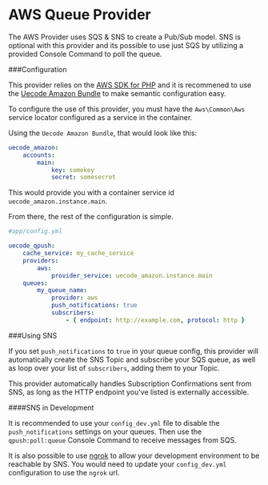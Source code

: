 AWS Queue Provider
==================

The AWS Provider uses SQS & SNS to create a Pub/Sub model.  SNS is optional with
this provider and its possible to use just SQS by utilizing a provided Console
Command to poll the queue.

###Configuration

This provider relies on the [AWS SDK for PHP](https://github.com/aws/aws-sdk-php) and
it is recommened to use the [Uecode Amazon Bundle](https://github.com/uecode/amazon-bundle)
to make semantic configuration easy.

To configure the use of this provider, you must have the `Aws\Common\Aws` service locator
configured as a service in the container.

Using the `Uecode Amazon Bundle`, that would look like this:

```yaml
uecode_amazon:
    accounts:
        main:
            key: somekey
            secret: somesecret
```

This would provide you with a container service id `uecode_amazon.instance.main`.

From there, the rest of the configuration is simple.

```yaml
#app/config.yml

uecode_qpush:
	cache_service: my_cache_service
    providers:
    	aws:
    		provider_service: uecode_amazon.instance.main
    queues:
        my_queue_name:
        	provider: aws
            push_notifications: true
            subscribers:
                - { endpoint: http://example.com, protocol: http }
```

###Using SNS

If you set `push_notifications` to `true` in your queue config, this provider
will automatically create the SNS Topic and subscribe your SQS queue, as well
as loop over your list of `subscribers`, adding them to your Topic.

This provider automatically handles Subscription Confirmations sent from SNS, as
long as the HTTP endpoint you've listed is externally accessible.

####SNS in Development

It is recommended to use your `config_dev.yml` file to disable the
`push_notifications` settings on your queues. Then use the `qpush:poll:queue`
Console Command to receive messages from SQS.

It is also possible to use [ngrok](https://ngrok.com/) to allow your development
environment to be reachable by SNS.  You would need to update your `config_dev.yml`
configuration to use the `ngrok` url.

